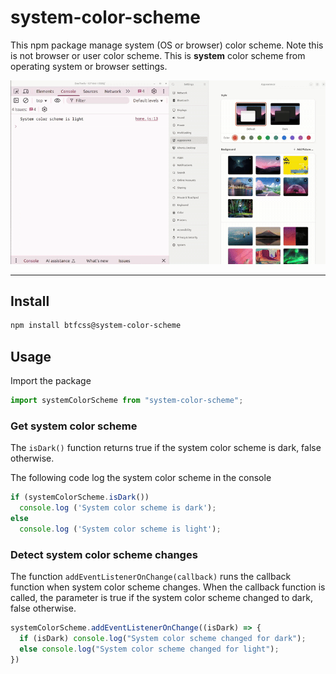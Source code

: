 # system-color-scheme

This npm package manage system (OS or browser) color scheme. 
Note this is not browser or user color scheme. This is **system** color scheme from operating system or browser settings. 


[![Animation showing the system color scheme detection](/images/system-color-scheme.gif)](https://www.youtube.com/watch?v=PnN5bA45lsU)


---

## Install


```bash
npm install btfcss@system-color-scheme
```


## Usage 

Import the package 

```js
import systemColorScheme from "system-color-scheme";
```

### Get system color scheme

The `isDark()` function returns true if the system color scheme is dark, false otherwise. 

The following code log the system color scheme in the console


```js
if (systemColorScheme.isDark()) 
  console.log ('System color scheme is dark');
else
  console.log ('System color scheme is light');
```

### Detect system color scheme changes

The function `addEventListenerOnChange(callback)` runs the callback function when system color scheme changes. When the callback function is called, the parameter is true if the system color scheme changed to dark, false otherwise. 

``` js
systemColorScheme.addEventListenerOnChange((isDark) => {
  if (isDark) console.log("System color scheme changed for dark");
  else console.log("System color scheme changed for light");
})
```